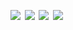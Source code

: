 <!-- <a href='https://www.linkedin.com/'><img src='assets/linkedin.svg' width='24%'/></a><a><img src='assets/none.png' width='1.33%'/></a><a href=''><img src='assets/linkedin.svg' width='24%'/></a><a><img src='assets/none.png' width='1.33%'/></a><a href=''><img src='assets/linkedin.svg' width='24%'/></a><a><img src='assets/none.png' width='1.33%'/></a><a href=''><img src='assets/linkedin.svg' width='24%'/></a> -->
<a href=''><img src='https://fakeimg.pl/280x245' width='24%'/></a><a><img src='assets/none.png' width='1.33%'/></a><a href=''><img src='https://fakeimg.pl/280x245' width='24%'/></a><a><img src='assets/none.png' width='1.33%'/></a><a href=''><img src='https://fakeimg.pl/280x245' width='24%'/></a><a><img src='assets/none.png' width='1.33%'/></a><a href=''><img src='https://fakeimg.pl/280x245' width='24%'/></a>